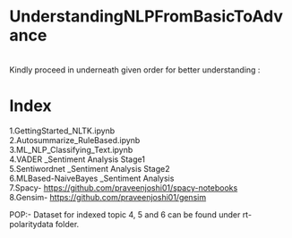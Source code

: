 # UnderstandingNLPFromBasicToAdvance
</br>
Kindly proceed in underneath given order for better understanding :

# Index

 1.GettingStarted_NLTK.ipynb </br>
 2.Autosummarize_RuleBased.ipynb </br>
 3.ML_NLP_Classifying_Text.ipynb </br>
 4.VADER _Sentiment Analysis Stage1 </br>
 5.Sentiwordnet _Sentiment Analysis Stage2 </br>
 6.MLBased-NaiveBayes _Sentiment Analysis</br>
 7.Spacy- https://github.com/praveenjoshi01/spacy-notebooks </br>
 8.Gensim- https://github.com/praveenjoshi01/gensim</br>
 
POP:- Dataset for indexed topic 4, 5 and 6 can be found under rt-polaritydata folder.
